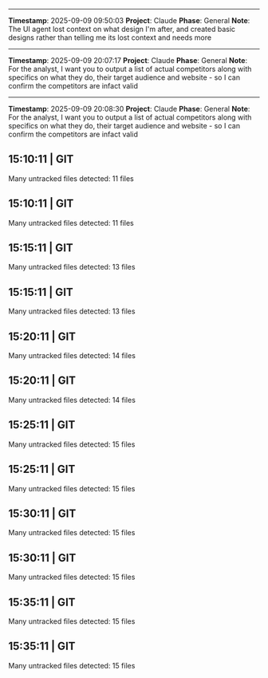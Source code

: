 
---
**Timestamp**: 2025-09-09 09:50:03
**Project**: Claude
**Phase**: General
**Note**: The UI agent lost context on what design I'm after, and created basic designs rather than telling me its lost context and needs more


---
**Timestamp**: 2025-09-09 20:07:17
**Project**: Claude
**Phase**: General
**Note**: For the analyst, I want you to output a list of actual competitors along with specifics on what they do, their target audience and website - so I can confirm the competitors are infact valid


---
**Timestamp**: 2025-09-09 20:08:30
**Project**: Claude
**Phase**: General
**Note**: For the analyst, I want you to output a list of actual competitors along with specifics on what they do, their target audience and website - so I can confirm the competitors are infact valid

## 15:10:11 | GIT
Many untracked files detected: 11 files

## 15:10:11 | GIT
Many untracked files detected: 11 files

## 15:15:11 | GIT
Many untracked files detected: 13 files

## 15:15:11 | GIT
Many untracked files detected: 13 files

## 15:20:11 | GIT
Many untracked files detected: 14 files

## 15:20:11 | GIT
Many untracked files detected: 14 files

## 15:25:11 | GIT
Many untracked files detected: 15 files

## 15:25:11 | GIT
Many untracked files detected: 15 files

## 15:30:11 | GIT
Many untracked files detected: 15 files

## 15:30:11 | GIT
Many untracked files detected: 15 files

## 15:35:11 | GIT
Many untracked files detected: 15 files

## 15:35:11 | GIT
Many untracked files detected: 15 files

